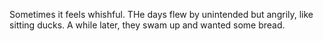Sometimes it feels whishful. THe days flew by unintended but angrily, like sitting ducks. A while later, they swam up and wanted some bread.